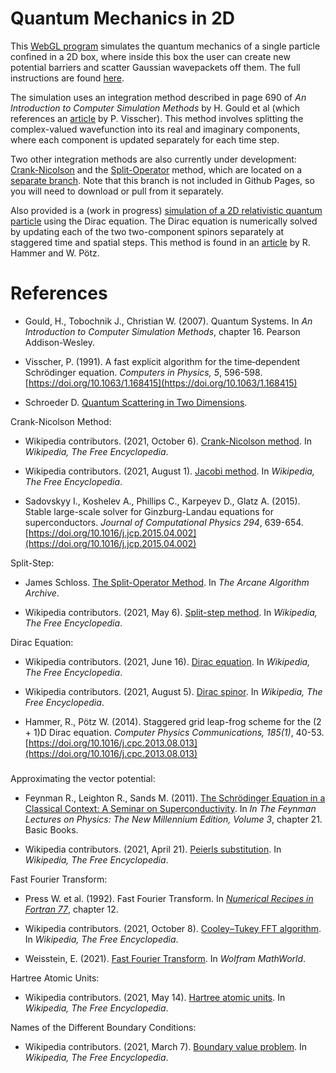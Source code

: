 # Quantum Mechanics in 2D
This [WebGL program](https://marl0ny.github.io/QM-Simulator-2D/index.html) simulates the quantum mechanics of a single particle confined in a 2D box, where inside this box the user can create new potential barriers and scatter Gaussian wavepackets off them. The full instructions are found [here](https://github.com/marl0ny/QM-Simulator-2D/blob/main/INSTRUCTIONS.md).

The simulation uses an integration method described in page 690 of <em>An Introduction to Computer Simulation Methods</em> by H. Gould et al (which references an [article](https://aip.scitation.org/doi/pdf/10.1063/1.168415) by P. Visscher). This method involves splitting the complex-valued wavefunction into its real and imaginary components, where each component is updated separately for each time step.

Two other integration methods are also currently under development: [Crank-Nicolson](https://en.wikipedia.org/wiki/Crank%E2%80%93Nicolson_method) and the [Split-Operator](https://www.algorithm-archive.org/contents/split-operator_method/split-operator_method.html) method, which are located on a [separate branch](https://github.com/marl0ny/QM-Simulator-2D/tree/new-integration-methods). Note that this branch is not included in Github Pages, so you will need to download or pull from it separately. 

Also provided is a (work in progress) [simulation of a 2D relativistic quantum particle](https://marl0ny.github.io/QM-Simulator-2D/rel-qm.html) using the Dirac equation. The Dirac equation is numerically solved by updating each of the two two-component spinors separately at staggered time and spatial steps. This method is found in an [article](https://arxiv.org/abs/1306.5895) by R. Hammer and W. Pötz.

# References
 - Gould, H., Tobochnik J., Christian W. (2007). Quantum Systems.
 In <em>An Introduction to Computer Simulation Methods</em>, 
chapter 16. Pearson Addison-Wesley.

 - Visscher, P. (1991). A fast explicit algorithm for the time‐dependent Schrödinger equation. <em>Computers in Physics, 5</em>, 596-598. [https://doi.org/10.1063/1.168415](https://doi.org/10.1063/1.168415)
 
 - Schroeder D. [Quantum Scattering in Two Dimensions](https://physics.weber.edu/schroeder/software/QuantumScattering2D.html).

 Crank-Nicolson Method:

- Wikipedia contributors. (2021, October 6). [Crank-Nicolson method](https://en.wikipedia.org/wiki/Crank%E2%80%93Nicolson_method). In <em>Wikipedia, The Free Encyclopedia</em>.

- Wikipedia contributors. (2021, August 1). [Jacobi method](https://en.wikipedia.org/wiki/Jacobi_method). In <em>Wikipedia, The Free Encyclopedia</em>.

- Sadovskyy I., Koshelev A., Phillips C., Karpeyev D., Glatz A. (2015). Stable large-scale solver for Ginzburg-Landau equations for superconductors. <em>Journal of Computational Physics 294</em>, 639-654. [https://doi.org/10.1016/j.jcp.2015.04.002](https://doi.org/10.1016/j.jcp.2015.04.002)

Split-Step:

- James Schloss. [The Split-Operator Method](https://www.algorithm-archive.org/contents/split-operator_method/split-operator_method.html). In <em>The Arcane Algorithm Archive</em>.

- Wikipedia contributors. (2021, May 6). [Split-step method](https://en.wikipedia.org/wiki/Split-step_method). In <em>Wikipedia, The Free Encyclopedia</em>.

 Dirac Equation:

 - Wikipedia contributors. (2021, June 16). [Dirac equation](https://en.wikipedia.org/wiki/Dirac_equation). In <em>Wikipedia, The Free Encyclopedia</em>.

 - Wikipedia contributors. (2021, August 5). [Dirac spinor](https://en.wikipedia.org/wiki/Dirac_spinor). In <em>Wikipedia, The Free Encyclopedia</em>.

 - Hammer, R., Pötz W. (2014). Staggered grid leap-frog scheme for the (2 + 1)D Dirac equation. <em>Computer Physics Communications, 185(1)</em>, 40-53. [https://doi.org/10.1016/j.cpc.2013.08.013](https://doi.org/10.1016/j.cpc.2013.08.013)

 ###

Approximating the vector potential:

- Feynman R., Leighton R., Sands M. (2011). [The Schrödinger Equation in a Classical Context: A Seminar on Superconductivity](https://www.feynmanlectures.caltech.edu/III_21.html). In <em>In The Feynman Lectures on Physics: The New Millennium Edition, Volume 3</em>, chapter 21. Basic Books.

- Wikipedia contributors. (2021, April 21). [Peierls substitution](https://en.wikipedia.org/wiki/Peierls_substitution). In <em>Wikipedia, The Free Encyclopedia</em>.

Fast Fourier Transform:

- Press W. et al. (1992). Fast Fourier Transform.
In <em>[Numerical Recipes in Fortran 77](https://websites.pmc.ucsc.edu/~fnimmo/eart290c_17/NumericalRecipesinF77.pdf)</em>, chapter 12.

- Wikipedia contributors. (2021, October 8). [Cooley–Tukey FFT algorithm](https://en.wikipedia.org/wiki/Cooley%E2%80%93Tukey_FFT_algorithm). In <em>Wikipedia, The Free Encyclopedia</em>.

- Weisstein, E. (2021). [Fast Fourier Transform](https://mathworld.wolfram.com/FastFourierTransform.html). In <em>Wolfram MathWorld</em>.

Hartree Atomic Units:

 - Wikipedia contributors. (2021, May 14). [Hartree atomic units](https://en.wikipedia.org/wiki/Hartree_atomic_units). In <em>Wikipedia, The Free Encyclopedia</em>.

 Names of the Different Boundary Conditions:
 - Wikipedia contributors. (2021, March 7). [Boundary value problem](https://en.wikipedia.org/wiki/Boundary_value_problem). In <em>Wikipedia, The Free Encyclopedia</em>.
